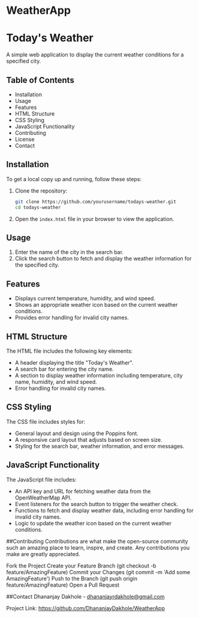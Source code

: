 # WeatherApp
# Today's Weather

A simple web application to display the current weather conditions for a specified city.

## Table of Contents

- Installation
- Usage
- Features
- HTML Structure
- CSS Styling
- JavaScript Functionality
- Contributing
- License
- Contact

## Installation

To get a local copy up and running, follow these steps:

1. Clone the repository:
    ```bash
    git clone https://github.com/yourusername/todays-weather.git
    cd todays-weather
    ```
2. Open the `index.html` file in your browser to view the application.

## Usage

1. Enter the name of the city in the search bar.
2. Click the search button to fetch and display the weather information for the specified city.

## Features

- Displays current temperature, humidity, and wind speed.
- Shows an appropriate weather icon based on the current weather conditions.
- Provides error handling for invalid city names.

## HTML Structure
The HTML file includes the following key elements:
- A header displaying the title "Today's Weather".
- A search bar for entering the city name.
- A section to display weather information including temperature, city name, humidity, and wind speed.
- Error handling for invalid city names.

## CSS Styling
The CSS file includes styles for:
- General layout and design using the Poppins font.
- A responsive card layout that adjusts based on screen size.
- Styling for the search bar, weather information, and error messages.

## JavaScript Functionality
The JavaScript file includes:
- An API key and URL for fetching weather data from the OpenWeatherMap API.
- Event listeners for the search button to trigger the weather check.
- Functions to fetch and display weather data, including error handling for invalid city names.
- Logic to update the weather icon based on the current weather conditions.

##Contributing
Contributions are what make the open-source community such an amazing place to learn, inspire, and create. Any contributions you make are greatly appreciated.

Fork the Project
Create your Feature Branch (git checkout -b feature/AmazingFeature)
Commit your Changes (git commit -m 'Add some AmazingFeature')
Push to the Branch (git push origin feature/AmazingFeature)
Open a Pull Request

##Contact
Dhananjay Dakhole - dhananjayrdakhole@gmail.com

Project Link: https://github.com/DhananjayDakhole/WeatherApp
